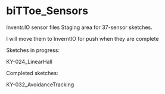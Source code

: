 # biTToe_Sensors
Inventr.IO sensor files
Staging area for 37-sensor sketches.

I will move them to InverntIO for push when they are complete

Sketches in progress:

KY-024_LinearHall

Completed sketches:

KY-032_AvoidanceTracking



